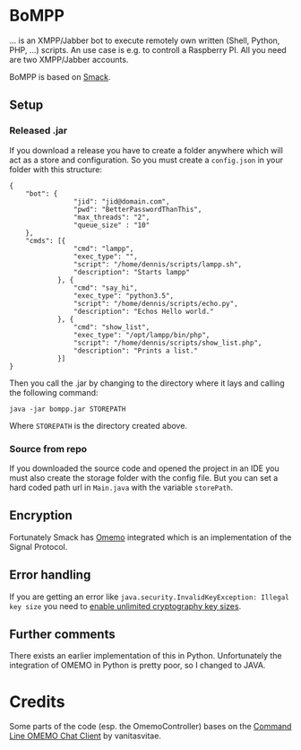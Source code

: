 
# BoMPP
... is an XMPP/Jabber bot to execute remotely own written (Shell, Python, PHP, ...) scripts.
An use case is e.g. to controll a Raspberry PI.
All you need are two XMPP/Jabber accounts.

BoMPP is based on [Smack](https://github.com/igniterealtime/Smack).

## Setup

### Released .jar
If you download a release you have to create a folder anywhere which will act as a store and configuration.
So you must create a ```config.json``` in your folder with this structure:


	{
		"bot": {
                    "jid": "jid@domain.com",
                    "pwd": "BetterPasswordThanThis",
                    "max_threads": "2",
                    "queue_size" : "10"
		},
		"cmds": [{
                    "cmd": "lampp",
                    "exec_type": "",
                    "script": "/home/dennis/scripts/lampp.sh",
                    "description": "Starts lampp"
                }, {
                    "cmd": "say_hi",
                    "exec_type": "python3.5",
                    "script": "/home/dennis/scripts/echo.py",
                    "description": "Echos Hello world."
                }, {
                    "cmd": "show_list",
                    "exec_type": "/opt/lampp/bin/php",
                    "script": "/home/dennis/scripts/show_list.php",
                    "description": "Prints a list."
                }]
	}

Then you call the .jar by changing to the directory where it lays and calling the following command:

```
java -jar bompp.jar STOREPATH
```
Where ``STOREPATH`` is the directory created above.

### Source from repo
If you downloaded the source code and opened the project in an IDE you must also create the storage folder with the config file.
But you can set a hard coded path url in ``Main.java`` with the variable ``storePath``.

## Encryption
Fortunately Smack has [Omemo](https://github.com/igniterealtime/Smack/blob/master/documentation/extensions/omemo.md) integrated which is an implementation of the Signal Protocol.

## Error handling
If you are getting an error like ```java.security.InvalidKeyException: Illegal key size``` you need to
[enable unlimited cryptography key sizes](https://stackoverflow.com/a/3864276/5725291).

## Further comments

There exists an earlier implementation of this in Python. Unfortunately the integration of OMEMO in Python is pretty poor, so I changed
to JAVA.

# Credits
Some parts of the code (esp. the OmemoController) bases on the [Command Line OMEMO Chat Client](https://github.com/vanitasvitae/clocc) by vanitasvitae.